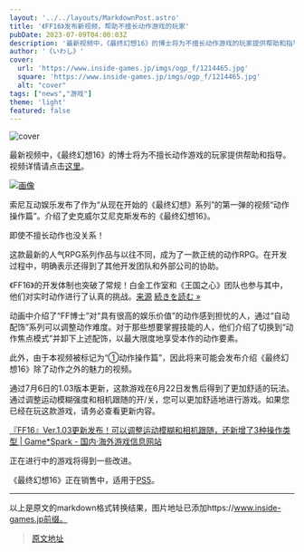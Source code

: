 ```yaml
---
layout: '../../layouts/MarkdownPost.astro'
title: '《FF16》发布新视频，帮助不擅长动作游戏的玩家' 
pubDate: 2023-07-09T04:00:03Z
description: '最新视频中，《最终幻想16》的博士将为不擅长动作游戏的玩家提供帮助和指导。'
author: '《いわし》'
cover:
  url: 'https://www.inside-games.jp/imgs/ogp_f/1214465.jpg'
  square: 'https://www.inside-games.jp/imgs/ogp_f/1214465.jpg'
  alt: "cover"
tags: ["news","游戏"]
theme: 'light'
featured: false
---
```


![cover](https://www.inside-games.jp/imgs/ogp_f/1214465.jpg)

最新视频中，《最终幻想16》的博士将为不擅长动作游戏的玩家提供帮助和指导。视频详情请点击[这里](https://www.inside-games.jp/article/2023/07/09/147099.html)。

[![画像](https://www.inside-games.jp/imgs/zoom/1214467.jpg)](https://www.gamespark.jp/article/2023/06/12/130993.html)

索尼互动娱乐发布了作为“从现在开始的《最终幻想》系列”的第一弹的视频“动作操作篇”。介绍了史克威尔艾尼克斯发布的《最终幻想16》。

即使不擅长动作也没关系！

这款最新的人气RPG系列作品与以往不同，成为了一款正统的动作RPG。在开发过程中，明确表示还得到了其他开发团队和外部公司的协助。

《FF16》的开发体制也突破了常规！白金工作室和《王国之心》团队也参与其中，他们对实时动作进行了认真的挑战。[来源](https://www.gamespark.jp/article/2023/06/12/130993.html)
[続きを読む »](https://www.gamespark.jp/article/2023/06/12/130993.html)

动画中介绍了“FF博士”对“具有很高的娱乐价值”的动作感到担忧的人，通过“自动配饰”系列可以调整动作难度。对于那些想要掌握技能的人，他们介绍了切换到“动作焦点模式”并卸下上述配饰，以最大限度地享受本作的动作要素。

此外，由于本视频被标记为“①动作操作篇”，因此将来可能会发布介绍《最终幻想16》除了动作之外的魅力的视频。

通过7月6日的1.03版本更新，这款游戏在6月22日发售后得到了更加舒适的玩法。通过调整运动模糊强度和相机跟随的开/关，您可以更加舒适地进行游戏。如果您已经在玩这款游戏，请务必查看更新内容。

[『FF16』Ver.1.03更新发布！可以调整运动模糊和相机跟随，还新增了3种操作类型 | Game*Spark - 国内·海外游戏信息网站](https://www.gamespark.jp/article/2023/07/06/131836.html)

正在进行中的游戏将得到一些改进。

《最终幻想16》正在销售中，适用于[PS5](https://store.playstation.com/ja-jp/product/JP0082-PPSA08030_00-FF16JP0000000002)。

---

以上是原文的markdown格式转换结果，图片地址已添加https://www.inside-games.jp前缀。

>[原文地址](https://www.inside-games.jp/article/2023/07/09/147099.html)  